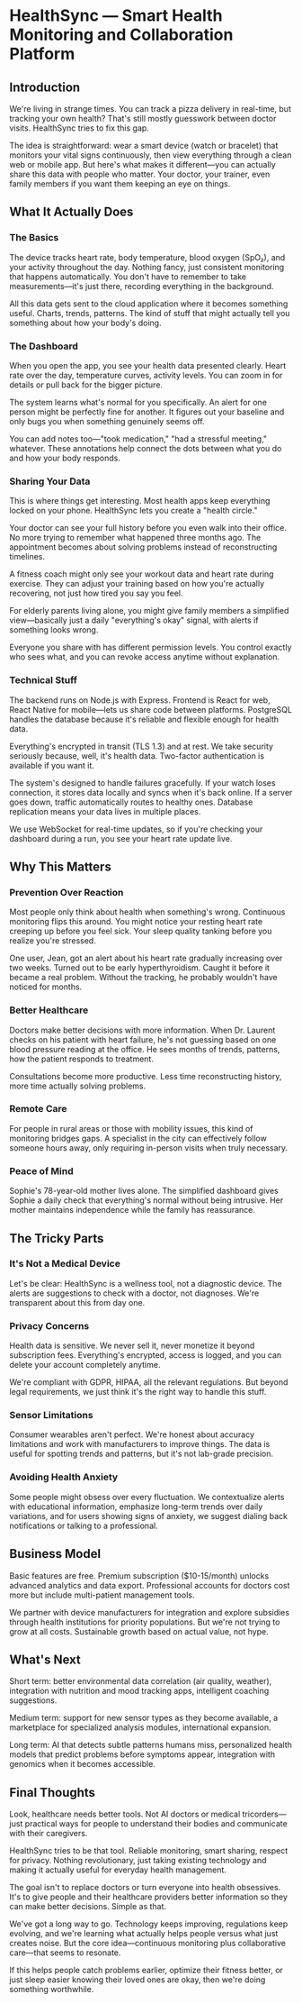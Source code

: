# HealthSync — Smart Health Monitoring and Collaboration Platform

## Introduction

We're living in strange times. You can track a pizza delivery in real-time, but tracking your own health? That's still mostly guesswork between doctor visits. HealthSync tries to fix this gap.

The idea is straightforward: wear a smart device (watch or bracelet) that monitors your vital signs continuously, then view everything through a clean web or mobile app. But here's what makes it different—you can actually share this data with people who matter. Your doctor, your trainer, even family members if you want them keeping an eye on things.

## What It Actually Does

### The Basics

The device tracks heart rate, body temperature, blood oxygen (SpO₂), and your activity throughout the day. Nothing fancy, just consistent monitoring that happens automatically. You don't have to remember to take measurements—it's just there, recording everything in the background.

All this data gets sent to the cloud application where it becomes something useful. Charts, trends, patterns. The kind of stuff that might actually tell you something about how your body's doing.

### The Dashboard

When you open the app, you see your health data presented clearly. Heart rate over the day, temperature curves, activity levels. You can zoom in for details or pull back for the bigger picture. 

The system learns what's normal for you specifically. An alert for one person might be perfectly fine for another. It figures out your baseline and only bugs you when something genuinely seems off.

You can add notes too—"took medication," "had a stressful meeting," whatever. These annotations help connect the dots between what you do and how your body responds.

### Sharing Your Data

This is where things get interesting. Most health apps keep everything locked on your phone. HealthSync lets you create a "health circle."

Your doctor can see your full history before you even walk into their office. No more trying to remember what happened three months ago. The appointment becomes about solving problems instead of reconstructing timelines.

A fitness coach might only see your workout data and heart rate during exercise. They can adjust your training based on how you're actually recovering, not just how tired you say you feel.

For elderly parents living alone, you might give family members a simplified view—basically just a daily "everything's okay" signal, with alerts if something looks wrong.

Everyone you share with has different permission levels. You control exactly who sees what, and you can revoke access anytime without explanation.

### Technical Stuff

The backend runs on Node.js with Express. Frontend is React for web, React Native for mobile—lets us share code between platforms. PostgreSQL handles the database because it's reliable and flexible enough for health data.

Everything's encrypted in transit (TLS 1.3) and at rest. We take security seriously because, well, it's health data. Two-factor authentication is available if you want it.

The system's designed to handle failures gracefully. If your watch loses connection, it stores data locally and syncs when it's back online. If a server goes down, traffic automatically routes to healthy ones. Database replication means your data lives in multiple places.

We use WebSocket for real-time updates, so if you're checking your dashboard during a run, you see your heart rate update live.

## Why This Matters

### Prevention Over Reaction

Most people only think about health when something's wrong. Continuous monitoring flips this around. You might notice your resting heart rate creeping up before you feel sick. Your sleep quality tanking before you realize you're stressed.

One user, Jean, got an alert about his heart rate gradually increasing over two weeks. Turned out to be early hyperthyroidism. Caught it before it became a real problem. Without the tracking, he probably wouldn't have noticed for months.

### Better Healthcare

Doctors make better decisions with more information. When Dr. Laurent checks on his patient with heart failure, he's not guessing based on one blood pressure reading at the office. He sees months of trends, patterns, how the patient responds to treatment.

Consultations become more productive. Less time reconstructing history, more time actually solving problems.

### Remote Care

For people in rural areas or those with mobility issues, this kind of monitoring bridges gaps. A specialist in the city can effectively follow someone hours away, only requiring in-person visits when truly necessary.

### Peace of Mind

Sophie's 78-year-old mother lives alone. The simplified dashboard gives Sophie a daily check that everything's normal without being intrusive. Her mother maintains independence while the family has reassurance.

## The Tricky Parts

### It's Not a Medical Device

Let's be clear: HealthSync is a wellness tool, not a diagnostic device. The alerts are suggestions to check with a doctor, not diagnoses. We're transparent about this from day one.

### Privacy Concerns

Health data is sensitive. We never sell it, never monetize it beyond subscription fees. Everything's encrypted, access is logged, and you can delete your account completely anytime.

We're compliant with GDPR, HIPAA, all the relevant regulations. But beyond legal requirements, we just think it's the right way to handle this stuff.

### Sensor Limitations

Consumer wearables aren't perfect. We're honest about accuracy limitations and work with manufacturers to improve things. The data is useful for spotting trends and patterns, but it's not lab-grade precision.

### Avoiding Health Anxiety

Some people might obsess over every fluctuation. We contextualize alerts with educational information, emphasize long-term trends over daily variations, and for users showing signs of anxiety, we suggest dialing back notifications or talking to a professional.

## Business Model

Basic features are free. Premium subscription ($10-15/month) unlocks advanced analytics and data export. Professional accounts for doctors cost more but include multi-patient management tools.

We partner with device manufacturers for integration and explore subsidies through health institutions for priority populations. But we're not trying to grow at all costs. Sustainable growth based on actual value, not hype.

## What's Next

Short term: better environmental data correlation (air quality, weather), integration with nutrition and mood tracking apps, intelligent coaching suggestions.

Medium term: support for new sensor types as they become available, a marketplace for specialized analysis modules, international expansion.

Long term: AI that detects subtle patterns humans miss, personalized health models that predict problems before symptoms appear, integration with genomics when it becomes accessible.


## Final Thoughts

Look, healthcare needs better tools. Not AI doctors or medical tricorders—just practical ways for people to understand their bodies and communicate with their caregivers.

HealthSync tries to be that tool. Reliable monitoring, smart sharing, respect for privacy. Nothing revolutionary, just taking existing technology and making it actually useful for everyday health management.

The goal isn't to replace doctors or turn everyone into health obsessives. It's to give people and their healthcare providers better information so they can make better decisions. Simple as that.

We've got a long way to go. Technology keeps improving, regulations keep evolving, and we're learning what actually helps people versus what just creates noise. But the core idea—continuous monitoring plus collaborative care—that seems to resonate.

If this helps people catch problems earlier, optimize their fitness better, or just sleep easier knowing their loved ones are okay, then we're doing something worthwhile.
